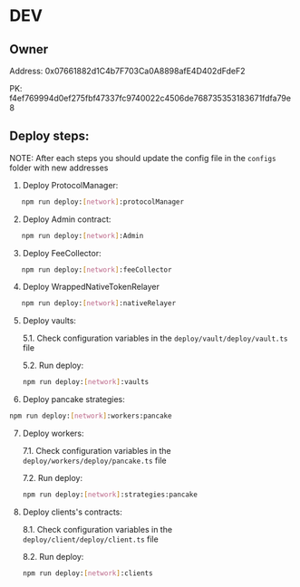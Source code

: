 # DEV

## Owner

Address: 0x07661882d1C4b7F703Ca0A8898afE4D402dFdeF2

PK: f4ef769994d0ef275fbf47337fc9740022c4506de768735353183671fdfa79e8

## Deploy steps:

NOTE: After each steps you should update the config file in the `configs` folder with new addresses

1. Deploy ProtocolManager:

```bash
   npm run deploy:[network]:protocolManager
```

2. Deploy Admin contract:

```bash
   npm run deploy:[network]:Admin
```

3. Deploy FeeCollector:

```bash
   npm run deploy:[network]:feeCollector
```

4. Deploy WrappedNativeTokenRelayer

```bash
   npm run deploy:[network]:nativeRelayer
```

5. Deploy vaults:

   5.1. Check configuration variables in the `deploy/vault/deploy/vault.ts` file

   5.2. Run deploy:

   ```bash
   npm run deploy:[network]:vaults
   ```

6. Deploy pancake strategies:

```bash
npm run deploy:[network]:workers:pancake
```

7. Deploy workers:

   7.1. Check configuration variables in the `deploy/workers/deploy/pancake.ts` file

   7.2. Run deploy:

   ```bash
   npm run deploy:[network]:strategies:pancake
   ```

8. Deploy clients's contracts:

   8.1. Check configuration variables in the `deploy/client/deploy/client.ts` file

   8.2. Run deploy:

   ```bash
   npm run deploy:[network]:clients
   ```
